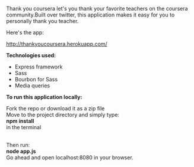 Thank you coursera let's you thank your favorite teachers on the coursera community.Built over twitter, this application makes it easy for you to personally thank you teacher.

Here's the app:

http://thankyoucoursera.herokuapp.com/

<b>Technologies used:</b>
<ul>
<li>Express framework</li>
<li>Sass</li>
<li>Bourbon for Sass</li>
<li>Media queries</li>
</ul>

<b>To run this application locally:</b>

Fork the repo or download it as a zip file<br>
Move to the project directory and simply type:<br>
   <b>npm install</b><br>
in the terminal</br><br>

Then run:<br>
   <b>node app.js</b><br>
Go ahead and open localhost:8080 in your browser.





